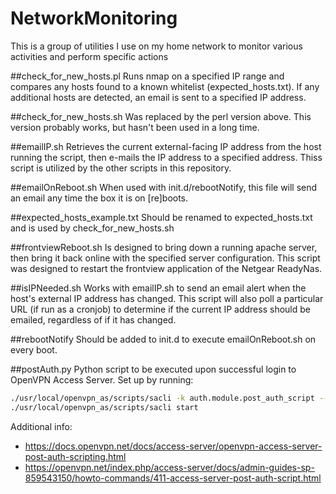 # NetworkMonitoring
This is a group of utilities I use on my home network to monitor various activities and perform specific actions

##check_for_new_hosts.pl
Runs nmap on a specified IP range and compares any hosts found to a known whitelist (expected_hosts.txt). If any additional hosts are detected, an email is sent to a specified IP address.

##check_for_new_hosts.sh
Was replaced by the perl version above. This version probably works, but hasn't been used in a long time.

##emailIP.sh
Retrieves the current external-facing IP address from the host running the script, then e-mails the IP address to a specified address. Thiss script is utilized by the other scripts in this repository.

##emailOnReboot.sh
When used with init.d/rebootNotify, this file will send an email any time the box it is on [re]boots. 

##expected_hosts_example.txt
Should be renamed to expected_hosts.txt and is used by check_for_new_hosts.sh

##frontviewReboot.sh
Is designed to bring down a running apache server, then bring it back online with the specified server configuration. This script was designed to restart the frontview application of the Netgear ReadyNas.

##isIPNeeded.sh
Works with emailIP.sh to send an email alert when the host's external IP address has changed. This script will also poll a particular URL (if run as a cronjob) to determine if the current IP address should be emailed, regardless of if it has changed.

##rebootNotify
Should be added to init.d to execute emailOnReboot.sh on every boot.

##postAuth.py
Python script to be executed upon successful login to OpenVPN Access Server.
Set up by running:
```bash
./usr/local/openvpn_as/scripts/sacli -k auth.module.post_auth_script --value_file=/pathToScript/postAuth.py ConfigPut
./usr/local/openvpn_as/scripts/sacli start
```
Additional info:
- https://docs.openvpn.net/docs/access-server/openvpn-access-server-post-auth-scripting.html
- https://openvpn.net/index.php/access-server/docs/admin-guides-sp-859543150/howto-commands/411-access-server-post-auth-script.html
